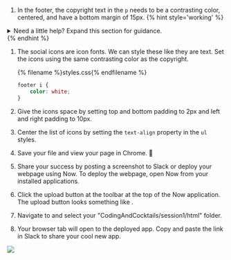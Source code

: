 1. In the footer, the copyright text in the `p` needs to be a contrasting color, centered, and have a bottom margin of 15px.
   {% hint style='working' %}
<details>
<summary>
Need a little help? Expand this section for guidance. 
</summary>
Declare a style for the <code>footer p</code> selector.

Add <code>color: white;</code> to set color. You may have a different color in mind.

Add <code>text-align: center;</code> to center.

Add <code>margin-bottom: 15px;</code> to space.
</details>
   {% endhint %}

1. The social icons are icon fonts. We can style these like they are text. Set the icons using the same contrasting color as the copyright. 
   
   {% filename %}styles.css{% endfilename %}
    ```css
    footer i {
        color: white;
    }
    ```
1. Give the icons space by setting top and bottom padding to 2px and left and right padding to 10px.

1. Center the list of icons by setting the `text-align` property in the `ul` styles.

1. Save your file and view your page in Chrome. 🎉

1. Share your success by posting a screenshot to Slack or deploy your webpage using Now. To deploy the webpage, open Now from your installed applications. 

1. Click the upload button at the toolbar at the top of the Now application. The upload button looks something like <i class="fa fa-cloud-upload" aria-hidden="true"></i>.

1. Navigate to and select your "CodingAndCocktails/session1/html" folder.

1. Your browser tab will open to the deployed app. Copy and paste the link in Slack to share your cool new app.


![](https://media.giphy.com/media/3ohhwo4PzDFaz2sADu/giphy.gif)